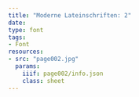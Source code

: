 ```yaml
---
title: "Moderne Lateinschriften: 2"
date:
type: font
tags:
- Font
resources:
- src: "page002.jpg"
  params:
    iiif: page002/info.json
    class: sheet
---
```

